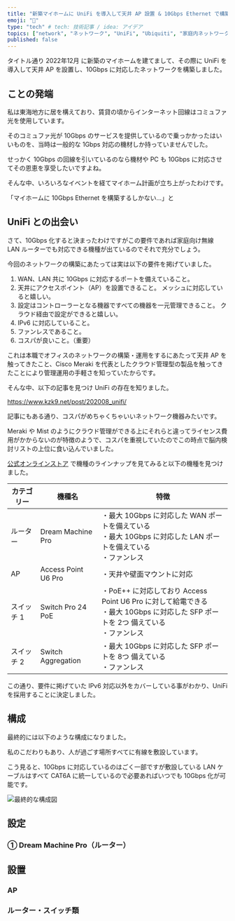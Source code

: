 ```yaml
---
title: "新築マイホームに UniFi を導入して天井 AP 設置 & 10Gbps Ethernet で構築してみた"
emoji: "🔖"
type: "tech" # tech: 技術記事 / idea: アイデア
topics: ["network", "ネットワーク", "UniFi", "Ubiquiti", "家庭内ネットワーク構築"]
published: false
---
```


タイトル通り 2022年12月 に新築のマイホームを建てまして、その際に UniFi を導入して天井 AP を設置し、10Gbps に対応したネットワークを構築しました。

## ことの発端

私は東海地方に居を構えており、賃貸の頃からインターネット回線はコミュファ光を使用しています。

そのコミュファ光が 10Gbps のサービスを提供しているので乗っかかったはいいものを、当時は一般的な 1Gbps 対応の機材しか持っていませんでした。

せっかく 10Gbps の回線を引いているのなら機材や PC も 10Gbps に対応させてその恩恵を享受したいですよね。

そんな中、いろいろなイベントを経てマイホーム計画が立ち上がったわけです。

「マイホームに 10Gbps Ethernet を構築するしかない…」と

## UniFi との出会い

さて、10Gbps 化すると決まったわけですがこの要件であれば家庭向け無線 LAN ルーターでも対応できる機種が出ているのでそれで充分でしょう。

今回のネットワークの構築にあたっては実は以下の要件を掲げていました。

1. WAN、LAN 共に 10Gbps に対応するポートを備えていること。
2. 天井にアクセスポイント（AP）を設置できること。
メッシュに対応していると嬉しい。
3. 設定はコントローラーとなる機器ですべての機器を一元管理できること。
クラウド経由で設定ができると嬉しい。
4. IPv6 に対応していること。
5. ファンレスであること。
6. コスパが良いこと。（重要）

これは本職でオフィスのネットワークの構築・運用をするにあたって天井 AP を触ってきたこと、Cisco Meraki を代表としたクラウド管理型の製品を触ってきたことにより管理運用の手軽さを知っていたからです。

そんな中、以下の記事を見つけ UniFi の存在を知りました。

https://www.kzk9.net/post/202008_unifi/

記事にもある通り、コスパがめちゃくちゃいいネットワーク機器みたいです。

Meraki や Mist のようにクラウド管理ができる上にそれらと違ってライセンス費用がかからないのが特徴のようで、コスパを重視していたのでこの時点で脳内検討リストの上位に食い込んでいました。

[公式オンラインストア](https://jp.store.ui.com/) で機種のラインナップを見てみると以下の機種を見つけました。

| カテゴリー | 機種名 | 特徴 |
| ---- | ---- | ---- |
| ルーター | Dream Machine Pro | ・最大 10Gbps に対応した WAN ポートを備えている <br> ・最大 10Gbps に対応した LAN ポートを備えている <br> ・ファンレス |
| AP | Access Point U6 Pro | ・天井や壁面マウントに対応 |
| スイッチ 1 | Switch Pro 24 PoE | ・PoE++ に対応しており Access Point U6 Pro に対して給電できる <br> ・最大 10Gbps に対応した SFP ポートを 2つ 備えている <br> ・ファンレス |
| スイッチ 2 | Switch Aggregation | ・最大 10Gbps に対応した SFP ポートを 8つ 備えている <br> ・ファンレス |

この通り、要件に掲げていた IPv6 対応以外をカバーしている事がわかり、UniFi を採用することに決定しました。

## 構成

最終的には以下のような構成になりました。

私のこだわりもあり、人が過ごす場所すべてに有線を敷設しています。

こう見ると、10Gbps に対応しているのはごく一部ですが敷設している LAN ケーブルはすべて CAT6A に統一しているので必要あればいつでも 10Gbps 化が可能です。

![最終的な構成図](https://storage.googleapis.com/zenn-user-upload/28804bb6a690-20221221.png)

## 設定

### ① Dream Machine Pro（ルーター）

## 設置

### AP

### ルーター・スイッチ類
